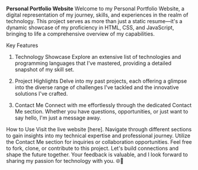 **Personal Portfolio Website**
Welcome to my Personal Portfolio Website, a digital representation of my journey, skills, and experiences in the realm of technology. This project serves as more than just a static resume—it's a dynamic showcase of my proficiency in HTML, CSS, and JavaScript, bringing to life a comprehensive overview of my capabilities.

Key Features
1. Technology Showcase
Explore an extensive list of technologies and programming languages that I've mastered, providing a detailed snapshot of my skill set.

2. Project Highlights
Delve into my past projects, each offering a glimpse into the diverse range of challenges I've tackled and the innovative solutions I've crafted.

3. Contact Me
Connect with me effortlessly through the dedicated Contact Me section. Whether you have questions, opportunities, or just want to say hello, I'm just a message away.

How to Use
Visit the live website [here].
Navigate through different sections to gain insights into my technical expertise and professional journey.
Utilize the Contact Me section for inquiries or collaboration opportunities.
Feel free to fork, clone, or contribute to this project. Let's build connections and shape the future together. Your feedback is valuable, and I look forward to sharing my passion for technology with you. 🌐🚀
